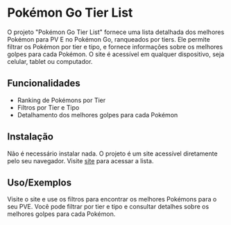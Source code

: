 
# Pokémon Go Tier List

O projeto "Pokémon Go Tier List" fornece uma lista detalhada dos melhores Pokémon para PV E no Pokémon Go, ranqueados por tiers. Ele permite filtrar os Pokémon por tier e tipo, e fornece informações sobre os melhores golpes para cada Pokémon. O site é acessível em qualquer dispositivo, seja celular, tablet ou computador.

## Funcionalidades

- Ranking de Pokémons por Tier
- Filtros por Tier e Tipo
- Detalhamento dos melhores golpes para cada Pokémon

## Instalação

Não é necessário instalar nada. O projeto é um site acessível diretamente pelo seu navegador. Visite [site](link.site/aqui) para acessar a lista.

## Uso/Exemplos

Visite o site e use os filtros para encontrar os melhores Pokémons para o seu PVE. Você pode filtrar por tier e tipo e consultar detalhes sobre os melhores golpes para cada Pokémon.